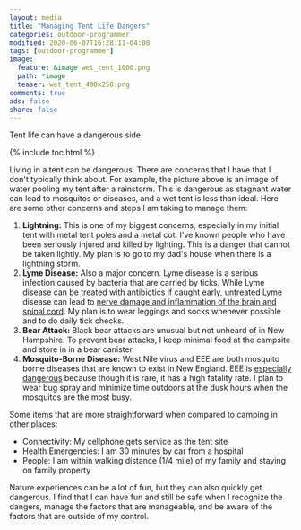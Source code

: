 ```yaml
---
layout: media
title: "Managing Tent Life Dangers"
categories: outdoor-programmer
modified: 2020-06-07T16:28:11-04:00
tags: [outdoor-programmer]
image:
  feature: &image wet_tent_1000.png
  path: *image
  teaser: wet_tent_400x250.png
comments: true
ads: false
share: false
---
```


Tent life can have a dangerous side.

{% include toc.html %}

Living in a tent can be dangerous. There are concerns that I have that I don't typically think about. For example, the picture above is an image of water pooling my tent after a rainstorm. This is dangerous as stagnant water can lead to mosquitos or diseases, and a wet tent is less than ideal. Here are some other concerns and steps I am taking to manage them:

1. **Lightning:** This is one of my biggest concerns, especially in my initial tent with metal tent poles and a metal cot. I've known people who have been seriously injured and killed by lighting. This is a danger that cannot be taken lightly. My plan is to go to my dad's house when there is a lightning storm.
2. **Lyme Disease:** Also a major concern. Lyme disease is a serious infection caused by bacteria that are carried by ticks. While Lyme disease can be treated with antibiotics if caught early, untreated Lyme disease can lead to [nerve damage and inflammation of the brain and spinal cord](https://www.cdc.gov/lyme/signs_symptoms/index.html). My plan is to wear leggings and socks whenever possible and to do daily tick checks.
3. **Bear Attack:** Black bear attacks are unusual but not unheard of in New Hampshire. To prevent bear attacks, I keep minimal food at the campsite and store in in a bear canister.
4. **Mosquito-Borne Disease:** West Nile virus and EEE are both mosquito borne diseases that are known to exist in New England. EEE is [especially dangerous](https://onezero.medium.com/a-deadly-mosquito-borne-illness-is-brewing-in-the-northeast-d3283c71c6a0) because though it is rare, it has a high fatality rate. I plan to wear bug spray and minimize time outdoors at the dusk hours when the mosquitos are the most busy.

Some items that are more straightforward when compared to camping in other places:
* Connectivity: My cellphone gets service as the tent site
* Health Emergencies: I am 30 minutes by car from a hospital
* People: I am within walking distance (1/4 mile) of my family and staying on family property

Nature experiences can be a lot of fun, but they can also quickly get dangerous. I find that I can have fun and still be safe when I recognize the dangers, manage the factors that are manageable, and be aware of the factors that are outside of my control.

